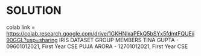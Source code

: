 # SOLUTION
colab link = https://colab.research.google.com/drive/1GKHNlxaPEkQ5bSYx5fdmtFQUEii90GGL?usp=sharing
IRIS DATASET
GROUP MEMBERS
TINA GUPTA - 09601012021, First Year CSE
PUJA ARORA - 12701012021, First Year CSE
